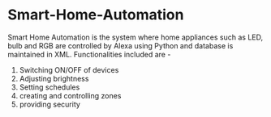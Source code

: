 # Smart-Home-Automation
Smart Home Automation is the system where home appliances such as LED, bulb and RGB are controlled by Alexa using Python and database is maintained in XML.
Functionalities included are -
1) Switching ON/OFF of devices
2) Adjusting brightness
3) Setting schedules
4) creating and controlling zones
5) providing security

